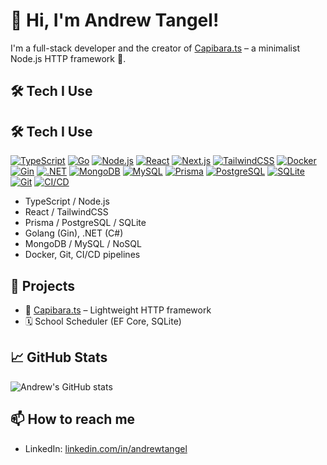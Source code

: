 # 👋 Hi, I'm Andrew Tangel!

I'm a full-stack developer and the creator of [Capibara.ts](https://www.npmjs.com/package/capibara.ts) – a minimalist Node.js HTTP framework 🦫.

## 🛠 Tech I Use

## 🛠 Tech I Use

[![TypeScript](https://img.shields.io/badge/typescript-blue?style=flat-square)](https://www.typescriptlang.org/)
[![Go](https://img.shields.io/badge/go-00ADD8?style=flat-square&logo=go&logoColor=white)](https://go.dev/)
[![Node.js](https://img.shields.io/badge/node.js-339933?style=flat-square&logo=nodedotjs&logoColor=white)](https://nodejs.org/)
[![React](https://img.shields.io/badge/react-61DAFB?style=flat-square&logo=react&logoColor=black)](https://reactjs.org/)
[![Next.js](https://img.shields.io/badge/next.js-000000?style=flat-square&logo=nextdotjs&logoColor=white)](https://nextjs.org/)
[![TailwindCSS](https://img.shields.io/badge/tailwindcss-06B6D4?style=flat-square&logo=tailwindcss&logoColor=white)](https://tailwindcss.com/)
[![Docker](https://img.shields.io/badge/docker-2496ED?style=flat-square&logo=docker&logoColor=white)](https://www.docker.com/)
[![Gin](https://img.shields.io/badge/gin%20web%20framework-00ADD8?style=flat-square&logo=go&logoColor=white)](https://gin-gonic.com/)
[![.NET](https://img.shields.io/badge/.NET-512BD4?style=flat-square&logo=dotnet&logoColor=white)](https://dotnet.microsoft.com/)
[![MongoDB](https://img.shields.io/badge/mongodb-47A248?style=flat-square&logo=mongodb&logoColor=white)](https://www.mongodb.com/)
[![MySQL](https://img.shields.io/badge/mysql-4479A1?style=flat-square&logo=mysql&logoColor=white)](https://www.mysql.com/)
[![Prisma](https://img.shields.io/badge/prisma-2D3748?style=flat-square&logo=prisma&logoColor=white)](https://www.prisma.io/)
[![PostgreSQL](https://img.shields.io/badge/postgresql-4169E1?style=flat-square&logo=postgresql&logoColor=white)](https://www.postgresql.org/)
[![SQLite](https://img.shields.io/badge/sqlite-003B57?style=flat-square&logo=sqlite&logoColor=white)](https://www.sqlite.org/)
[![Git](https://img.shields.io/badge/git-F05032?style=flat-square&logo=git&logoColor=white)](https://git-scm.com/)
[![CI/CD](https://img.shields.io/badge/ci%2Fcd-blue?style=flat-square)](https://en.wikipedia.org/wiki/CI/CD)


- TypeScript / Node.js  
- React / TailwindCSS  
- Prisma / PostgreSQL / SQLite  
- Golang (Gin), .NET (C#)  
- MongoDB / MySQL / NoSQL  
- Docker, Git, CI/CD pipelines  

## 🚀 Projects

- 🔧 [Capibara.ts](https://github.com/AnonymousAN21/capibara.ts) – Lightweight HTTP framework  
- 🗓️ School Scheduler (EF Core, SQLite)

## 📈 GitHub Stats

![Andrew's GitHub stats](https://github-readme-stats.vercel.app/api?username=AnonymousAN21&show_icons=true&theme=radical)

## 📫 How to reach me

- LinkedIn: [linkedin.com/in/andrewtangel](https://linkedin.com/in/andrewtangel)
